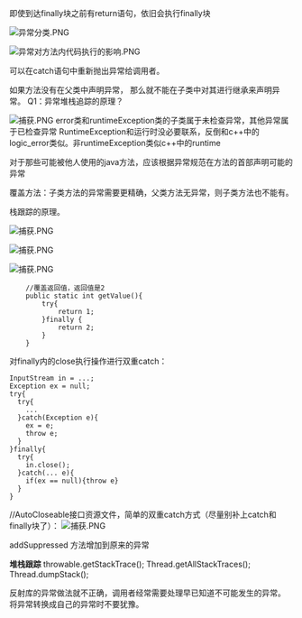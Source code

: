 即使到达finally块之前有return语句，依旧会执行finally块

![&#x5F02;&#x5E38;&#x5206;&#x7C7B;.PNG](https://upload-images.jianshu.io/upload_images/1936727-fdaba825485b4ac8.PNG?imageMogr2/auto-orient/strip%7CimageView2/2/w/1240)

![&#x5F02;&#x5E38;&#x5BF9;&#x65B9;&#x6CD5;&#x5185;&#x4EE3;&#x7801;&#x6267;&#x884C;&#x7684;&#x5F71;&#x54CD;.PNG](https://upload-images.jianshu.io/upload_images/1936727-6676b723bb180672.PNG?imageMogr2/auto-orient/strip%7CimageView2/2/w/1240)

可以在catch语句中重新抛出异常给调用者。

如果方法没有在父类中声明异常， 那么就不能在子类中对其进行继承来声明异常。 Q1：异常堆栈追踪的原理？





![&#x6355;&#x83B7;.PNG](https://upload-images.jianshu.io/upload_images/1936727-324e21e91ee2df6a.PNG?imageMogr2/auto-orient/strip%7CimageView2/2/w/1240) error类和runtimeException类的子类属于未检查异常，其他异常属于已检查异常 RuntimeException和运行时没必要联系，反倒和c++中的logic\_error类似。非runtimeException类似c++中的runtime

对于那些可能被他人使用的java方法，应该根据异常规范在方法的首部声明可能的异常 

覆盖方法：子类方法的异常需要更精确，父类方法无异常，则子类方法也不能有。

栈跟踪的原理。

![&#x6355;&#x83B7;.PNG](https://upload-images.jianshu.io/upload_images/1936727-8b6cc5ecf5083432.PNG?imageMogr2/auto-orient/strip%7CimageView2/2/w/1240)

![&#x6355;&#x83B7;.PNG](https://upload-images.jianshu.io/upload_images/1936727-8972af8bc8080bef.PNG?imageMogr2/auto-orient/strip%7CimageView2/2/w/1240)

![&#x6355;&#x83B7;.PNG](https://upload-images.jianshu.io/upload_images/1936727-b736719e80623fa8.PNG?imageMogr2/auto-orient/strip%7CimageView2/2/w/1240)

```text
    //覆盖返回值，返回值是2
    public static int getValue(){
        try{
            return 1;
        }finally {
            return 2;
        }
    }
```

对finally内的close执行操作进行双重catch：

```text
InputStream in = ...;
Exception ex = null;
try{
  try{
    ...
  }catch(Exception e){
    ex = e;
    throw e;
  }
}finally{
  try{
    in.close(); 
  }catch(... e){
    if(ex == null){throw e}
  }
}
```

//AutoCloseable接口资源文件，简单的双重catch方式（尽量别补上catch和finally块了）： ![&#x6355;&#x83B7;.PNG](https://upload-images.jianshu.io/upload_images/1936727-059b2c9986b5493d.PNG?imageMogr2/auto-orient/strip%7CimageView2/2/w/1240)

addSuppressed 方法增加到原来的异常

**堆栈跟踪** throwable.getStackTrace\(\); Thread.getAllStackTraces\(\); Thread.dumpStack\(\);

反射库的异常做法就不正确，调用者经常需要处理早已知道不可能发生的异常。 将异常转换成自己的异常时不要犹豫。

